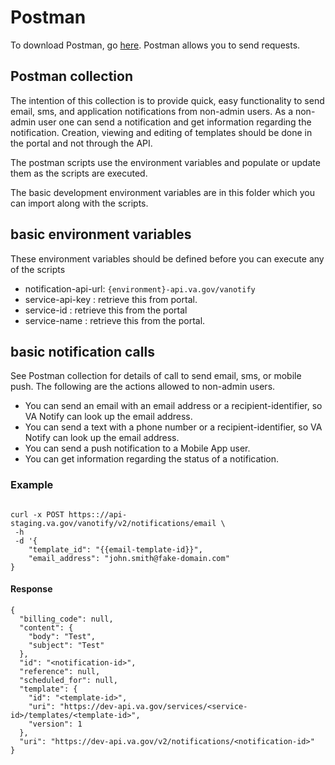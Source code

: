 # Postman

To download Postman, go [here](https://www.postman.com/downloads/). Postman allows you to send requests.

## Postman collection

The intention of this collection is to provide quick, easy functionality to send email, sms, and application notifications from non-admin users. As a non-admin user one can send a notification and get information regarding the notification. Creation, viewing and editing of templates should be done in the portal and not through the API.  

The postman scripts use the environment variables and populate or update them as the scripts are executed.

The basic development environment variables are in this folder which you can import along with the scripts. 

## basic environment variables

These environment variables should be defined before you can execute any of the scripts
- notification-api-url: `{environment}-api.va.gov/vanotify`
- service-api-key : retrieve this from portal. 
- service-id : retrieve this from the portal
- service-name : retrieve this from the portal. 

## basic notification calls

See Postman collection for details of call to send email, sms, or mobile push. The following are the actions allowed to non-admin users. 

- You can send an email with an email address or a recipient-identifier, so VA Notify can look up the email address.
- You can send a text with a phone number or a recipient-identifier, so VA Notify can look up the email address. 
- You can send a push notification to a Mobile App user. 
- You can get information regarding the status of a notification.

### Example
`````

curl -x POST https:://api-staging.va.gov/vanotify/v2/notifications/email \
 -h 
 -d '{
    "template_id": "{{email-template-id}}",
    "email_address": "john.smith@fake-domain.com"
}
`````

#### Response
`````
{
  "billing_code": null,
  "content": {
    "body": "Test",
    "subject": "Test"
  },
  "id": "<notification-id>",
  "reference": null,
  "scheduled_for": null,
  "template": {
    "id": "<template-id>",
    "uri": "https://dev-api.va.gov/services/<service-id>/templates/<template-id>",
    "version": 1
  },
  "uri": "https://dev-api.va.gov/v2/notifications/<notification-id>"
}
`````